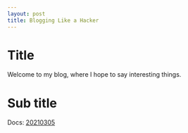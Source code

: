 ```yaml
---
layout: post
title: Blogging Like a Hacker
---
```


# Title
Welcome to my blog, where I hope to say interesting things.

# Sub title

Docs: [20210305](20210305.md)

